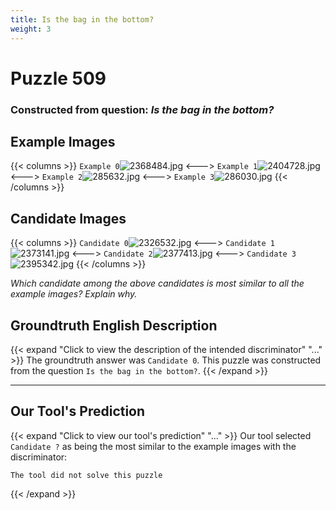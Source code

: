 ```yaml
---
title: Is the bag in the bottom?
weight: 3
---
```


# Puzzle 509
### Constructed from question: _Is the bag in the bottom?_


## Example Images
{{< columns >}}
`Example 0`![2368484.jpg](/gqa_images/2368484.jpg)
<--->
`Example 1`![2404728.jpg](/gqa_images/2404728.jpg)
<--->
`Example 2`![285632.jpg](/gqa_images/285632.jpg)
<--->
`Example 3`![286030.jpg](/gqa_images/286030.jpg)
{{< /columns >}}

## Candidate Images
{{< columns >}}
`Candidate 0`![2326532.jpg](/gqa_images/2326532.jpg)
<--->
`Candidate 1`![2373141.jpg](/gqa_images/2373141.jpg)
<--->
`Candidate 2`![2377413.jpg](/gqa_images/2377413.jpg)
<--->
`Candidate 3`![2395342.jpg](/gqa_images/2395342.jpg)
{{< /columns >}}

*Which candidate among the above candidates is most similar to all the example images? Explain why.*

## Groundtruth English Description

{{< expand "Click to view the description of the intended discriminator" "..." >}}
The groundtruth answer was `Candidate 0`. This puzzle was constructed from the question `Is the bag in the bottom?`.
{{< /expand >}}

---

## Our Tool's Prediction

{{< expand "Click to view our tool's prediction" "..." >}}
Our tool selected `Candidate ?` as being the most similar to the example images with the discriminator:
```plaintext
The tool did not solve this puzzle
```
{{< /expand >}}
